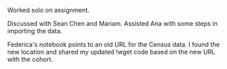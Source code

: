 Worked solo on assignment.

Discussed with Sean Chen and Mariam. Assisted Ana with some steps in importing the data.

Federica's notebook points to an old URL for the Census data. I found the new location and shared my updated !wget code based on the new URL with the cohort.
